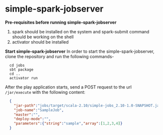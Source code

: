 # simple-spark-jobserver    

**Pre-requisites before running simple-spark-jobserver**    
1) spark should be installed on the system and spark-submit command should be working on the shell    
2) activator should be installed    

**Start simple-spark-jobserver**
In order to start the simple-spark-jobserver, clone the repository and run the following commands-    
```
  cd jobs
  sbt package
  cd ..
  activator run
```
After the play application starts, send a POST request to the url `/jar/execute` with the following content:
```json
  {
    "jar-path":"jobs/target/scala-2.10/simple-jobs_2.10-1.0-SNAPSHOT.jar",
    "job-name":"SampleJob",
    "master":"",
    "deploy-mode":"",
    "parameters":{"string":"sample","array":[1,2,3,4]}
  }
```
